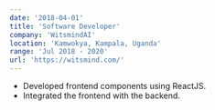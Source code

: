 ```yaml
---
date: '2018-04-01'
title: 'Software Developer'
company: 'WitsmindAI'
location: 'Kamwokya, Kampala, Uganda'
range: 'Jul 2018 - 2020'
url: 'https://witsmind.com/'
---
```


- Developed frontend components using ReactJS.
- Integrated the frontend with the backend.
